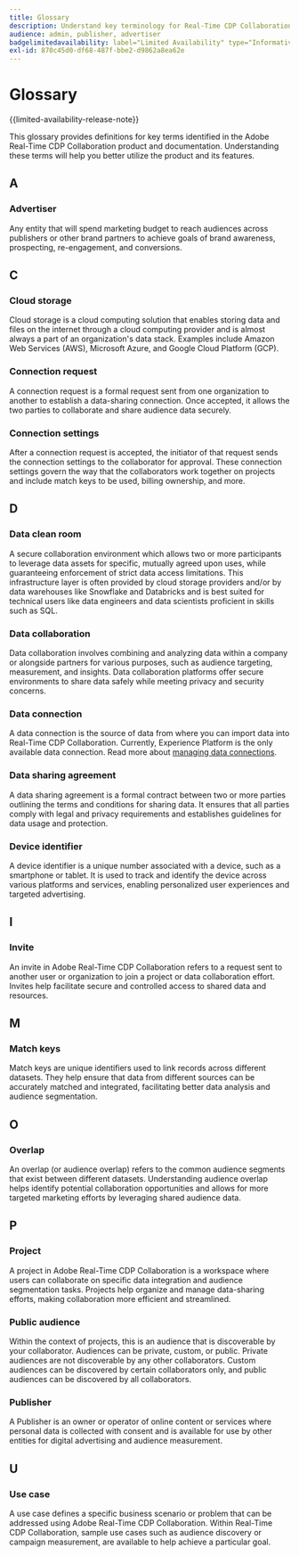 ```yaml
---
title: Glossary
description: Understand key terminology for Real-Time CDP Collaboration
audience: admin, publisher, advertiser
badgelimitedavailability: label="Limited Availability" type="Informative" url="https://helpx.adobe.com/legal/product-descriptions/real-time-customer-data-platform-collaboration.html newtab=true"
exl-id: 870c45d0-df68-487f-bbe2-d9862a8ea62e
---
```

# Glossary

{{limited-availability-release-note}}

This glossary provides definitions for key terms identified in the Adobe Real-Time CDP Collaboration product and documentation. Understanding these terms will help you better utilize the product and its features.

## A

### Advertiser

Any entity that will spend marketing budget to reach audiences across publishers or other brand partners to achieve goals of brand awareness, prospecting, re-engagement, and conversions.

## C

### Cloud storage

Cloud storage is a cloud computing solution that enables storing data and files on the internet through a cloud computing provider and is almost always a part of an organization's data stack. Examples include Amazon Web Services (AWS), Microsoft Azure, and Google Cloud Platform (GCP).

### Connection request

A connection request is a formal request sent from one organization to another to establish a data-sharing connection. Once accepted, it allows the two parties to collaborate and share audience data securely.

### Connection settings

After a connection request is accepted, the initiator of that request sends the connection settings to the collaborator for approval. These connection settings govern the way that the collaborators work together on projects and include match keys to be used, billing ownership, and more. 

<!--

### Crosswalk

An identity crosswalk is a tool used to connect different identifiers across datasets to enrich your audience data with additional attributes or dimensions. It creates a bridge between different data points, allowing for a more comprehensive and cohesive view of the data.

-->

## D

### Data clean room

A secure collaboration environment which allows two or more participants to leverage data assets for specific, mutually agreed upon uses, while guaranteeing enforcement of strict data access limitations. This infrastructure layer is often provided by cloud storage providers and/or by data warehouses like Snowflake and Databricks and is best suited for technical users like data engineers and data scientists proficient in skills such as SQL.

### Data collaboration

Data collaboration involves combining and analyzing data within a company or alongside partners for various purposes, such as audience targeting, measurement, and insights. Data collaboration platforms offer secure environments to share data safely while meeting privacy and security concerns.

### Data connection

A data connection is the source of data from where you can import data into Real-Time CDP Collaboration. Currently, Experience Platform is the only available data connection. Read more about [managing data connections](/help/guide/setup/manage-data-connection.md).

### Data sharing agreement

A data sharing agreement is a formal contract between two or more parties outlining the terms and conditions for sharing data. It ensures that all parties comply with legal and privacy requirements and establishes guidelines for data usage and protection.

### Device identifier

A device identifier is a unique number associated with a device, such as a smartphone or tablet. It is used to track and identify the device across various platforms and services, enabling personalized user experiences and targeted advertising.

## I

### Invite

An invite in Adobe Real-Time CDP Collaboration refers to a request sent to another user or organization to join a project or data collaboration effort. Invites help facilitate secure and controlled access to shared data and resources.

<!--

## J

### Join key

In the context of identity crosswalks, a join key is a unique identifier used to match and link different identifiers across datasets, enabling the integration and unification of audience data from various sources. For example, a hashed email (HEM) can be a join key.

-->

## M

### Match keys

Match keys are unique identifiers used to link records across different datasets. They help ensure that data from different sources can be accurately matched and integrated, facilitating better data analysis and audience segmentation.

## O

### Overlap

An overlap (or audience overlap) refers to the common audience segments that exist between different datasets. Understanding audience overlap helps identify potential collaboration opportunities and allows for more targeted marketing efforts by leveraging shared audience data.

## P

### Project

A project in Adobe Real-Time CDP Collaboration is a workspace where users can collaborate on specific data integration and audience segmentation tasks. Projects help organize and manage data-sharing efforts, making collaboration more efficient and streamlined.

### Public audience

Within the context of projects, this is an audience that is discoverable by your collaborator. Audiences can be private, custom, or public. Private audiences are not discoverable by any other collaborators. Custom audiences can be discovered by certain collaborators only, and public audiences can be discovered by all collaborators. 

### Publisher

A Publisher is an owner or operator of online content or services where personal data is collected with consent and is available for use by other entities for digital advertising and audience measurement.

## U

### Use case

A use case defines a specific business scenario or problem that can be addressed using Adobe Real-Time CDP Collaboration. Within Real-Time CDP Collaboration, sample use cases such as audience discovery or campaign measurement, are available to help achieve a particular goal.

